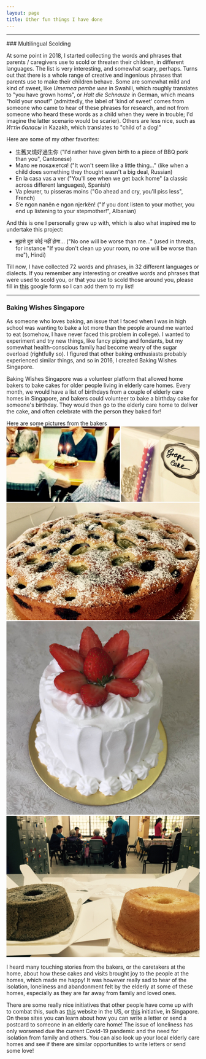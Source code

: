 ```yaml
---
layout: page 
title: Other fun things I have done 
---
```

<hr/>
### Multilingual Scolding 
  
At some point in 2018, I started collecting the words and phrases that parents / caregivers use to scold or threaten their children, in different languages. The list is very interesting, and somewhat scary, perhaps. Turns out that there is a whole range of creative and ingenious phrases that parents use to make their children behave. Some are somewhat mild and kind of sweet, like *Umemea pembe wee* in Swahili, which roughly translates to "you have grown horns", or *Halt die Schnauze* in German, which means "hold your snout!" (admittedly, the label of 'kind of sweet' comes from someone who came to hear of these phrases for research, and not from someone who heard these words as a child when they were in trouble; I'd imagine the latter scenario would be scarier). Others are less nice, such as *Иттiн баласы* in Kazakh, which translates to "child of a dog!" 

Here are some of my other favorites: 
- 生舊叉燒好過生你 ("I'd rather have given birth to a piece of BBQ pork than you", Cantonese)
- Мало не покажется! ("It won't seem like a little thing..." (like when a child does something they thought wasn't a big deal, Russian)
- En la casa vas a ver ("You'll see when we get back home" (a classic across different languages), Spanish)
- Va pleurer, tu pisseras moins ("Go ahead and cry, you'll piss less", French)
- S’e ngon nanën e ngon njerkën! ("If you dont listen to your mother, you end up listening to your stepmother!", Albanian) <br/>

And this is one I personally grew up with, which is also what inspired me to undertake this project: 
- मुझसे बुरा कोई नहीं होगा... ("No one will be worse than me..." (used in threats, for instance "If you don't clean up your room, no one will be worse than me"), Hindi) 

Till now, I have collected 72 words and phrases, in 32 different languages or dialects. If you remember any interesting or creative words and phrases that were used to scold you, or that you use to scold those around you, please fill in [this]() google form so I can add them to my list!

<hr />

### Baking Wishes Singapore  
As someone who loves baking, an issue that I faced when I was in high school was wanting to bake a lot more than the people around me wanted to eat (somehow, I have never faced this problem in college). I wanted to experiment and try new things, like fancy piping and fondants, but my somewhat health-conscious family had become weary of the sugar overload (rightfully so). I figured that other baking enthusiasts probably experienced similar things, and so in 2016, I created Baking Wishes Singapore. 

Baking Wishes Singapore was a volunteer platform that allowed home bakers to bake cakes for older people living in elderly care homes. Every month, we would have a list of birthdays from a couple of elderly care homes in Singapore, and bakers could volunteer to bake a birthday cake for someone's birthday. They would then go to the elderly care home to deliver the cake, and often celebrate with the person they baked for! 

Here are some pictures from the bakers
<img src=assets/img/bws1.jpg><img src=assets/img/bws2.JPG><img src=assets/img/bws3.jpg>

I heard many touching stories from the bakers, or the caretakers at the home, about how these cakes and visits brought joy to the people at the homes, which made me happy! It was however really sad to hear of the isolation, loneliness and abandonment felt by the elderly at some of these homes, especially as they are far away from family and loved ones. 

There are some really nice initiatives that other people have come up with to combat this, such as [this](https://loveforourelders.org/letters) website in the US, or [this](https://heyyougotmail.com/) initiative, in Singapore. On these sites you can learn about how you can write a letter or send a postcard to someone in an elderly care home! The issue of loneliness has only worsened due the current Covid-19 pandemic and the need for isolation from family and others. You can also look up your local elderly care homes and see if there are similar opportunities to write letters or send some love! 
